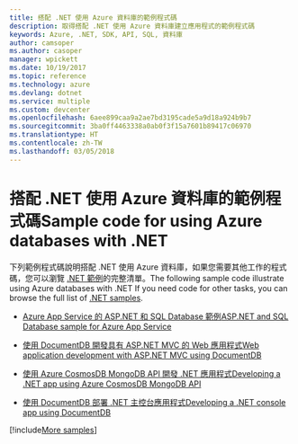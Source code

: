 ```yaml
---
title: 搭配 .NET 使用 Azure 資料庫的範例程式碼
description: 取得搭配 .NET 使用 Azure 資料庫建立應用程式的範例程式碼
keywords: Azure, .NET, SDK, API, SQL, 資料庫
author: camsoper
ms.author: casoper
manager: wpickett
ms.date: 10/19/2017
ms.topic: reference
ms.technology: azure
ms.devlang: dotnet
ms.service: multiple
ms.custom: devcenter
ms.openlocfilehash: 6aee899caa9a2ae7bd3195cade5a9d18a924b9b7
ms.sourcegitcommit: 3ba0ff4463338a0ab0f3f15a7601b89417c06970
ms.translationtype: HT
ms.contentlocale: zh-TW
ms.lasthandoff: 03/05/2018
---
```

# <a name="sample-code-for-using-azure-databases-with-net"></a><span data-ttu-id="efa5a-104">搭配 .NET 使用 Azure 資料庫的範例程式碼</span><span class="sxs-lookup"><span data-stu-id="efa5a-104">Sample code for using Azure databases with .NET</span></span>

<span data-ttu-id="efa5a-105">下列範例程式碼說明搭配 .NET 使用 Azure 資料庫，如果您需要其他工作的程式碼，您可以瀏覽 [.NET 範例](https://azure.microsoft.com/resources/samples/?term=dotnet)的完整清單。</span><span class="sxs-lookup"><span data-stu-id="efa5a-105">The following sample code illustrate using Azure databases with .NET If you need code for other tasks, you can browse the full list of [.NET samples](https://azure.microsoft.com/resources/samples/?term=dotnet).</span></span>

- [<span data-ttu-id="efa5a-106">Azure App Service 的 ASP.NET 和 SQL Database 範例</span><span class="sxs-lookup"><span data-stu-id="efa5a-106">ASP.NET and SQL Database sample for Azure App Service</span></span>](https://azure.microsoft.com/resources/samples/dotnet-sqldb-tutorial/)

- [<span data-ttu-id="efa5a-107">使用 DocumentDB 開發具有 ASP.NET MVC 的 Web 應用程式</span><span class="sxs-lookup"><span data-stu-id="efa5a-107">Web application development with ASP.NET MVC using DocumentDB</span></span>](https://azure.microsoft.com/resources/samples/documentdb-dotnet-todo-app/)

- [<span data-ttu-id="efa5a-108">使用 Azure CosmosDB MongoDB API 開發 .NET 應用程式</span><span class="sxs-lookup"><span data-stu-id="efa5a-108">Developing a .NET app using Azure CosmosDB MongoDB API</span></span>](https://azure.microsoft.com/resources/samples/azure-cosmos-db-mongodb-dotnet-getting-started/)

- [<span data-ttu-id="efa5a-109">使用 DocumentDB 部署 .NET 主控台應用程式</span><span class="sxs-lookup"><span data-stu-id="efa5a-109">Developing a .NET console app using DocumentDB</span></span>](https://azure.microsoft.com/resources/samples/documentdb-dotnet-getting-started/)

[!include[More samples](includes/more-samples.md)]
